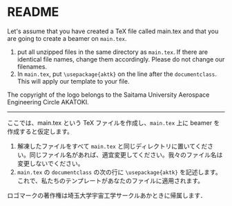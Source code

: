 # README

Let's assume that you have created a TeX file called main.tex and that you are going to create a beamer on `main.tex`.

1. put all unzipped files in the same directory as `main.tex`. If there are identical file names, change them accordingly. Please do not change our filenames.
2. In `main.tex`, put `\usepackage{aktk}` on the line after the `documentclass`. This will apply our template to your file.

The copyright of the logo belongs to the Saitama University Aerospace Engineering Circle AKATOKI.

---

ここでは、main.tex という TeX ファイルを作成し、`main.tex` 上に beamer を作成すると仮定します。

1. 解凍したファイルをすべて `main.tex` と同じディレクトリに置いてください。同じファイル名があれば、適宜変更してください。我々のファイル名は変更しないでください。
2. `main.tex` の `documentclass` の次の行に `\usepackage{aktk}` を記述します。これで、私たちのテンプレートがあなたのファイルに適用されます。

ロゴマークの著作権は埼玉大学宇宙工学サークルあかときに帰属します．
